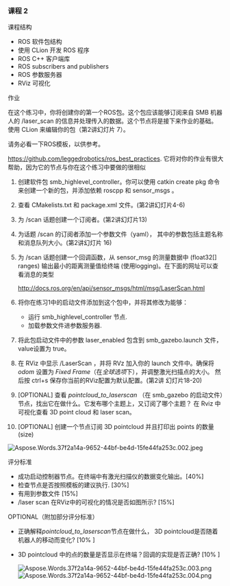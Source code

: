 ### 课程 2

课程结构

- ROS 软件包结构
- 使用 CLion 开发 ROS 程序
- ROS C++ 客户端库
- ROS subscribers and publishers
- ROS 参数服务器
- RViz 可视化

作业

在这个练习中，你将创建你的第一个ROS包。这个包应该能够订阅来自 SMB 机器人的 /laser_scan 的信息并处理传入的数据。这个节点将是接下来作业的基础。
使用 CLion 来编辑你的包（第2讲幻灯片 7）。

请务必看一下ROS模板，以供参考。

<https://github.com/leggedrobotics/ros_best_practices>. 它将对你的作业有很大帮助，因为它的节点与你在这个练习中要做的很相似

1. 创建软件包 smb_highlevel_controller。你可以使用 catkin create pkg 命令来创建一个新的包，并添加依赖 roscpp 和 sensor_msgs 。

1. 查看 CMakelists.txt 和 package.xml 文件。(第2讲幻灯片4-6) 

1. 为 /scan 话题创建一个订阅者。(第2讲幻灯片13)

1. 为话题 /scan 的订阅者添加一个参数文件（yaml）， 其中的参数包括主题名称和消息队列大小。(第2讲幻灯片 16)

1. 为  /scan 话题创建一个回调函数，从 sensor_msg 的测量数据中 (float32[] ranges) 输出最小的距离测量值给终端 (使用logging)。在下面的网址可以查看消息的类型 

   <http://docs.ros.org/en/api/sensor_msgs/html/msg/LaserScan.html>

1. 将你在练习1中的启动文件添加到这个包中，并将其修改为能够：

   + 运行 smb\_highlevel\_controller 节点.
   + 加载参数文件进参数服务器.
8. 将此包启动文件中的参数 laser\_enabled 包含到 smb\_gazebo.launch 文件，value设置为 true。
8. 在 RViz 中显示 /LaserScan ，并将  RVz 加入你的 launch 文件中。确保将 *odom* 设置为 *Fixed Frame*（在*全球选项*下），并调整激光扫描点的大小。
然后按 ctrl+s 保存你当前的RViz配置为默认配置。(第2讲 幻灯片18-20) 

10. [OPTIONAL] 查看 *pointcloud\_to\_laserscan* （在 smb_gazebo 的启动文件）节点，找出它在做什么。它发布哪个主题上，又订阅了哪个主题？
在 Rviz 中可视化查看 3D point cloud 和 laser scan。
10. [OPTIONAL] 创建一个节点订阅 3D pointcloud 并且打印出 points 的数量 (size)

![Aspose.Words.37f2a14a-9652-44bf-be4d-15fe44fa253c.002.jpeg](https://i.loli.net/2021/11/11/AQ8CBaKbLzJqGRu.jpg)

评分标准

- 成功启动控制器节点。在终端中有激光扫描仪的数据变化输出。[40%]
- 检查节点是否按照模板的建议执行. [30%]
- 有用到参数文件 [15%]
- /laser scan 在RViz中的可视化的情况是否如图所示? [15%]

OPTIONAL（附加部分评分标准）

- 正确解释*pointcloud\_to\_laserscan*节点在做什么， 3D pointcloud是否随着机器人的移动而变化? [10% ]

- 3D pointcloud 中的点的数量是否显示在终端？回调的实现是否正确? [10% ]

  ![Aspose.Words.37f2a14a-9652-44bf-be4d-15fe44fa253c.003.png](https://i.loli.net/2021/11/11/ctJ7q68jRb4QGZu.png)![Aspose.Words.37f2a14a-9652-44bf-be4d-15fe44fa253c.004.png](https://i.loli.net/2021/11/11/kXxuCBYsQIVJZaM.png)
